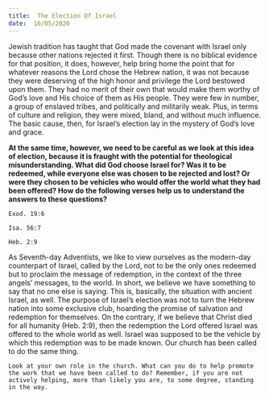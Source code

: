 ```yaml
---
title:  The Election Of Israel 
date:  16/05/2020
---
```


Jewish tradition has taught that God made the covenant with Israel only because other nations rejected it first. Though there is no biblical evidence for that position, it does, however, help bring home the point that for whatever reasons the Lord chose the Hebrew nation, it was not because they were deserving of the high honor and privilege the Lord bestowed upon them. They had no merit of their own that would make them worthy of God’s love and His choice of them as His people. They were few in number, a group of enslaved tribes, and politically and militarily weak. Plus, in terms of culture and religion, they were mixed, bland, and without much influence. The basic cause, then, for Israel’s election lay in the mystery of God’s love and grace.

**At the same time, however, we need to be careful as we look at this idea of election, because it is fraught with the potential for theological misunderstanding. What did God choose Israel for? Was it to be redeemed, while everyone else was chosen to be rejected and lost? Or were they chosen to be vehicles who would offer the world what they had been offered? How do the following verses help us to understand the answers to these questions?**

`Exod. 19:6`

`Isa. 56:7`

`Heb. 2:9`

As Seventh-day Adventists, we like to view ourselves as the modern-day counterpart of Israel, called by the Lord, not to be the only ones redeemed but to proclaim the message of redemption, in the context of the three angels’ messages, to the world. In short, we believe we have something to say that no one else is saying. This is, basically, the situation with ancient Israel, as well. The purpose of Israel’s election was not to turn the Hebrew nation into some exclusive club, hoarding the promise of salvation and redemption for themselves. On the contrary, if we believe that Christ died for all humanity (Heb. 2:9), then the redemption the Lord offered Israel was offered to the whole world as well. Israel was supposed to be the vehicle by which this redemption was to be made known. Our church has been called to do the same thing.

`Look at your own role in the church. What can you do to help promote the work that we have been called to do? Remember, if you are not actively helping, more than likely you are, to some degree, standing in the way.`